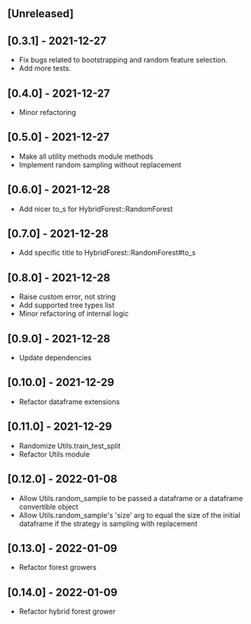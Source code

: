 ## [Unreleased]

## [0.3.1] - 2021-12-27

- Fix bugs related to bootstrapping and random feature selection.
- Add more tests.

## [0.4.0] - 2021-12-27

- Minor refactoring

## [0.5.0] - 2021-12-27

- Make all utility methods module methods
- Implement random sampling without replacement

## [0.6.0] - 2021-12-28

- Add nicer to_s for HybridForest::RandomForest

## [0.7.0] - 2021-12-28

- Add specific title to HybridForest::RandomForest#to_s

## [0.8.0] - 2021-12-28

- Raise custom error, not string
- Add supported tree types list
- Minor refactoring of internal logic

## [0.9.0] - 2021-12-28

- Update dependencies

## [0.10.0] - 2021-12-29

- Refactor dataframe extensions

## [0.11.0] - 2021-12-29

- Randomize Utils.train_test_split
- Refactor Utils module

## [0.12.0] - 2022-01-08

- Allow Utils.random_sample to be passed a dataframe or a dataframe convertible object
- Allow Utils.random_sample's 'size' arg to equal the size of the initial dataframe if the strategy is sampling with replacement

## [0.13.0] - 2022-01-09

- Refactor forest growers


## [0.14.0] - 2022-01-09

- Refactor hybrid forest grower